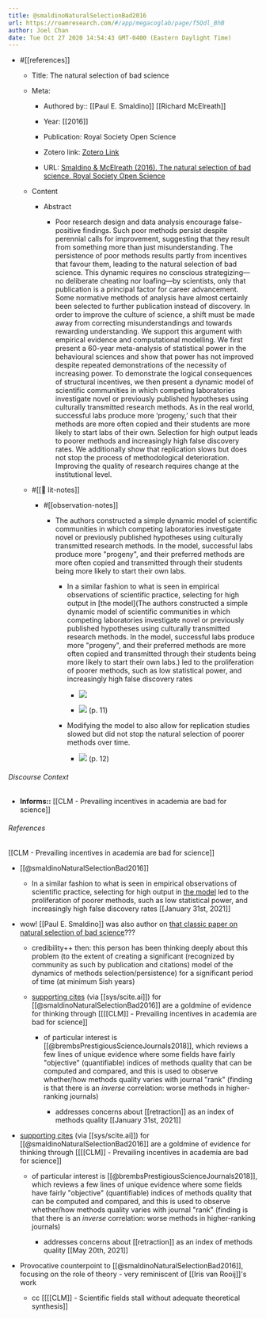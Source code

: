 ```yaml
---
title: @smaldinoNaturalSelectionBad2016
url: https://roamresearch.com/#/app/megacoglab/page/f5Qdl_BhB
author: Joel Chan
date: Tue Oct 27 2020 14:54:43 GMT-0400 (Eastern Daylight Time)
---
```


- #[[references]]

    - Title: The natural selection of bad science

    - Meta:

        - Authored by:: [[Paul E. Smaldino]] [[Richard McElreath]]

        - Year: [[2016]]

        - Publication: Royal Society Open Science

        - Zotero link: [Zotero Link](zotero://select/items/1_4UPCXNDH)

        - URL: [Smaldino & McElreath (2016). The natural selection of bad science. Royal Society Open Science](https://royalsocietypublishing.org/doi/full/10.1098/rsos.160384)

    - Content

        - Abstract

            - Poor research design and data analysis encourage false-positive findings. Such poor methods persist despite perennial calls for improvement, suggesting that they result from something more than just misunderstanding. The persistence of poor methods results partly from incentives that favour them, leading to the natural selection of bad science. This dynamic requires no conscious strategizing—no deliberate cheating nor loafing—by scientists, only that publication is a principal factor for career advancement. Some normative methods of analysis have almost certainly been selected to further publication instead of discovery. In order to improve the culture of science, a shift must be made away from correcting misunderstandings and towards rewarding understanding. We support this argument with empirical evidence and computational modelling. We first present a 60-year meta-analysis of statistical power in the behavioural sciences and show that power has not improved despite repeated demonstrations of the necessity of increasing power. To demonstrate the logical consequences of structural incentives, we then present a dynamic model of scientific communities in which competing laboratories investigate novel or previously published hypotheses using culturally transmitted research methods. As in the real world, successful labs produce more ‘progeny,’ such that their methods are more often copied and their students are more likely to start labs of their own. Selection for high output leads to poorer methods and increasingly high false discovery rates. We additionally show that replication slows but does not stop the process of methodological deterioration. Improving the quality of research requires change at the institutional level.

    - #[[📝 lit-notes]]

        - #[[observation-notes]]

            - The authors constructed a simple dynamic model of scientific communities in which competing laboratories investigate novel or previously published hypotheses using culturally transmitted research methods. In the model, successful labs produce more "progeny", and their preferred methods are more often copied and transmitted through their students being more likely to start their own labs.

                - In a similar fashion to what is seen in empirical observations of scientific practice, selecting for high output in [the model](The authors constructed a simple dynamic model of scientific communities in which competing laboratories investigate novel or previously published hypotheses using culturally transmitted research methods. In the model, successful labs produce more "progeny", and their preferred methods are more often copied and transmitted through their students being more likely to start their own labs.) led to the proliferation of poorer methods, such as low statistical power, and increasingly high false discovery rates

                    - ![](https://firebasestorage.googleapis.com/v0/b/firescript-577a2.appspot.com/o/imgs%2Fapp%2Fmegacoglab%2F2oY_cMp8TU.png?alt=media&token=9960298d-206e-484f-b30a-34d323390313)

                    - ![](https://firebasestorage.googleapis.com/v0/b/firescript-577a2.appspot.com/o/imgs%2Fapp%2Fmegacoglab%2FMO4IvpK0zN.png?alt=media&token=08130026-1f88-49d1-b248-d6fc7256413c) (p. 11)

                - Modifying the model to also allow for replication studies slowed but did not stop the natural selection of poorer methods over time.

                    - ![](https://firebasestorage.googleapis.com/v0/b/firescript-577a2.appspot.com/o/imgs%2Fapp%2Fmegacoglab%2FreapnZb_bg.png?alt=media&token=0a4776de-7503-4e44-85d0-83a84b14c1c7) (p. 12)

###### Discourse Context

- **Informs::** [[CLM - Prevailing incentives in academia are bad for science]]

###### References

[[CLM - Prevailing incentives in academia are bad for science]]

- [[@smaldinoNaturalSelectionBad2016]]

    - In a similar fashion to what is seen in empirical observations of scientific practice, selecting for high output in [the model](((DRG86XRFt))) led to the proliferation of poorer methods, such as low statistical power, and increasingly high false discovery rates
[[January 31st, 2021]]

- wow! [[Paul E. Smaldino]] was also author on [that classic paper on natural selection of bad science]([[@smaldinoNaturalSelectionBad2016]])???

    - credibility++ then: this person has been thinking deeply about this problem (to the extent of creating a significant (recognized by community as such by publication and citations) model of the dynamics of methods selection/persistence) for a significant period of time (at minimum 5ish years)

    - [supporting cites](https://scite.ai/reports/the-natural-selection-of-bad-WL8RV5?contradicting=false&mentioning=false&page=1&utm_campaign=badge_generic&utm_medium=plugin&utm_source=generic) (via [[sys/scite.ai]]) for [[@smaldinoNaturalSelectionBad2016]] are a goldmine of evidence for thinking through [[[[CLM]] - Prevailing incentives in academia are bad for science]]

        - of particular interest is [[@brembsPrestigiousScienceJournals2018]], which reviews a few lines of unique evidence where some fields have fairly "objective" (quantifiable) indices of methods quality that can be computed and compared, and this is used to observe whether/how methods quality varies with journal "rank" (finding is that there is an *inverse* correlation: worse methods in higher-ranking journals)

            - addresses concerns about [[retraction]] as an index of methods quality
[[January 31st, 2021]]

- [supporting cites](https://scite.ai/reports/the-natural-selection-of-bad-WL8RV5?contradicting=false&mentioning=false&page=1&utm_campaign=badge_generic&utm_medium=plugin&utm_source=generic) (via [[sys/scite.ai]]) for [[@smaldinoNaturalSelectionBad2016]] are a goldmine of evidence for thinking through [[[[CLM]] - Prevailing incentives in academia are bad for science]]

    - of particular interest is [[@brembsPrestigiousScienceJournals2018]], which reviews a few lines of unique evidence where some fields have fairly "objective" (quantifiable) indices of methods quality that can be computed and compared, and this is used to observe whether/how methods quality varies with journal "rank" (finding is that there is an *inverse* correlation: worse methods in higher-ranking journals)

        - addresses concerns about [[retraction]] as an index of methods quality
[[May 20th, 2021]]

- Provocative counterpoint to [[@smaldinoNaturalSelectionBad2016]], focusing on the role of theory - very reminiscent of [[Iris van Rooij]]'s work

    - cc [[[[CLM]] - Scientific fields stall without adequate theoretical synthesis]]
